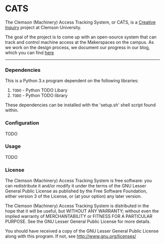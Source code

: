 CATS
====

The Clemson (Machinery) Access Tracking System, or CATS, is a [Creative Inquiry](http://www.clemson.edu/academics/programs/creative-inquiry/) project at Clemson University.

The goal of the project is to come up with an open-source system that can track and control machine access
at the Makerspaces on the campus.  As we work on the design process, we document our progress in our blog,
which you can find [here](http://ci.clemson.edu/blogs/cats/)

----

### Dependencies

This is a Python 3.x program dependent on the following libraries:
   1. `TODO` - Python TODO Libary
   1. `TODO` - Python TODO library
   
These dependencies can be installed with the 'setup.sh' shell script found within.

### Configuration

TODO

### Usage

TODO

### License

The Clemson (Machinery) Access Tracking System is free software: you can 
redistribute it and/or modify it under the terms of the GNU Lesser General 
Public License as published by the Free Software Foundation, either version 
3 of the License, or (at your option) any later version.

The Clemson (Machinery) Access Tracking System is distributed in the hope 
that it will be useful, but WITHOUT ANY WARRANTY; without even the implied 
warranty of MERCHANTABILITY or FITNESS FOR A PARTICULAR PURPOSE.  See the
GNU Lesser General Public License for more details.

You should have received a copy of the GNU Lesser General Public License
along with this program.  If not, see <http://www.gnu.org/licenses/>

